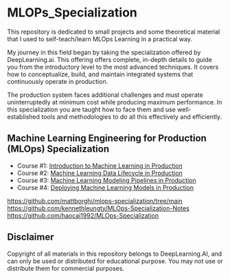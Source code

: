# MLOPs_Specialization
This repository is dedicated to small projects and some theoretical material that I used to self-teach/learn MLOps Learning in a practical way. 

My journey in this field began by taking the specialization offered by DeepLearning.ai. This offering offers complete, in-depth details to guide you from the introductory level to the most advanced techniques. It covers how to conceptualize, build, and maintain integrated systems that continuously operate in production. 

The production system faces additional challenges and must operate uninterruptedly at minimum cost while producing maximum performance. In this specialization you are taught how to face them and use well-established tools and methodologies to do all this effectively and efficiently.

## Machine Learning Engineering for Production (MLOps) Specialization 

- Course #1: [Introduction to Machine Learning in Production](https://www.coursera.org/learn/introduction-to-machine-learning-in-production?specialization=machine-learning-engineering-for-production-mlops)
- Course #2: [Machine Learning Data Lifecycle in Production](https://www.coursera.org/learn/machine-learning-data-lifecycle-in-production?specialization=machine-learning-engineering-for-production-mlops)
- Course #3: [Machine Learning Modeling Pipelines in Production](https://www.coursera.org/learn/machine-learning-modeling-pipelines-in-production?specialization=machine-learning-engineering-for-production-mlops)
- Course #4: [Deploying Machine Learning Models in Production](https://www.coursera.org/learn/deploying-machine-learning-models-in-production?specialization=machine-learning-engineering-for-production-mlops)



https://github.com/mattborghi/mlops-specialization/tree/main
https://github.com/kennethleungty/MLOps-Specialization-Notes
https://github.com/haocai1992/MLOps-Specialization

## Disclaimer
Copyright of all materials in this repository belongs to DeepLearning.AI, and can only be used or distributed for educational purpose. You may not use or distribute them for commercial purposes.
